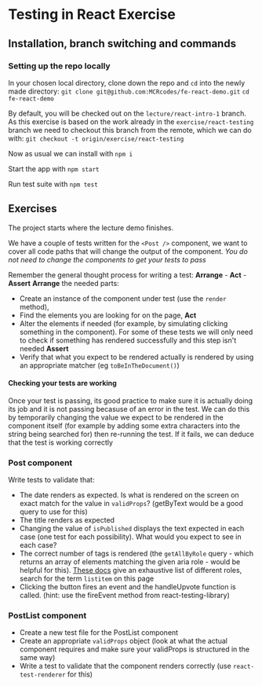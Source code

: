 # Testing in React Exercise

## Installation, branch switching and commands

### Setting up the repo locally
In your chosen local directory, clone down the repo and `cd` into the newly made directory:
`git clone git@github.com:MCRcodes/fe-react-demo.git`
`cd fe-react-demo`

By default, you will be checked out on the `lecture/react-intro-1` branch. As this exercise is based on the work already in the `exercise/react-testing` branch we need to checkout this branch from the remote, which we can do with:
`git checkout -t origin/exercise/react-testing`

Now as usual we can install with
`npm i`

Start the app with
`npm start`

Run test suite with
`npm test`

## Exercises
The project starts where the lecture demo finishes.

We have a couple of tests written for the `<Post />` component, we want to cover all code paths that will change the output of the component. *You do not need to change the components to get your tests to pass*

Remember the general thought process for writing a test: **Arrange** - **Act** - **Assert**
**Arrange** the needed parts:
- Create an instance of the component under test (use the `render` method),
- Find the elements you are looking for on the page,
**Act**
- Alter the elements if needed (for example, by simulating clicking something in the component). For some of these tests we will only need to check if something has rendered successfully and this step isn't needed
**Assert**
- Verify that what you expect to be rendered actually is rendered by using an appropriate matcher (eg `toBeInTheDocument()`)

#### Checking your tests are working 
Once your test is passing, its good practice to make sure it is actually doing its job and it is not passing becasuse of an error in the test. We can do this by temporarily changing the value we expect to be rendered in the component itself (for example by adding some extra characters into the string being searched for) then re-running the test. If it fails, we can deduce that the test is working correctly

### Post component
Write tests to validate that:
- The date renders as expected. Is what is rendered on the screen on exact match for the value in `validProps`? (getByText would be a good query to use for this)
- The title renders as expected
- Changing the value of `isPublished` displays the text expected in each case (one test for each possibility). What would you expect to see in each case?
- The correct number of tags is rendered (the `getAllByRole` query - which returns an array of elements matching the given aria role - would be helpful for this). [These docs](https://www.w3.org/TR/wai-aria-1.2/) give an exhaustive list of different roles, search for the term `listitem` on this page
- Clicking the button fires an event and the handleUpvote function is called.  (hint: use the fireEvent method from react-testing-library)

### PostList component
- Create a new test file for the PostList component
- Create an appropriate `validProps` object (look at what the actual component requires and make sure your validProps is structured in the same way)
- Write a test to validate that the component renders correctly (use `react-test-renderer` for this)